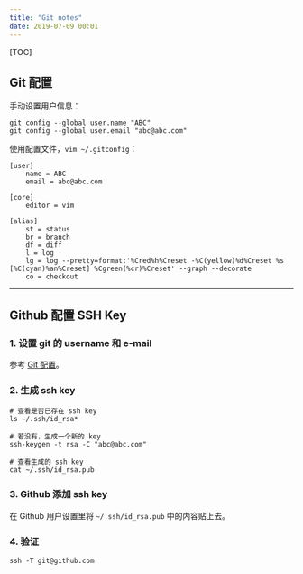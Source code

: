 ```yaml
---
title: "Git notes"
date: 2019-07-09 00:01
---
```


[TOC]

## <a name="gitconfig"></a>Git 配置

手动设置用户信息：

```
git config --global user.name "ABC"
git config --global user.email "abc@abc.com"
```

使用配置文件，`vim ~/.gitconfig`：

```
[user]
    name = ABC
    email = abc@abc.com

[core]
    editor = vim

[alias]
    st = status
    br = branch
    df = diff
    l = log
    lg = log --pretty=format:'%Cred%h%Creset -%C(yellow)%d%Creset %s [%C(cyan)%an%Creset] %Cgreen(%cr)%Creset' --graph --decorate
    co = checkout
```

---

## Github 配置 SSH Key

### 1. 设置 git 的 username 和 e-mail

参考 [Git 配置](#gitconfig)。

### 2. 生成 ssh key

```
# 查看是否已存在 ssh key
ls ~/.ssh/id_rsa*

# 若没有，生成一个新的 key
ssh-keygen -t rsa -C "abc@abc.com"

# 查看生成的 ssh key
cat ~/.ssh/id_rsa.pub
```

### 3. Github 添加 ssh key

在 Github 用户设置里将 `~/.ssh/id_rsa.pub` 中的内容贴上去。

### 4. 验证

```
ssh -T git@github.com
```


